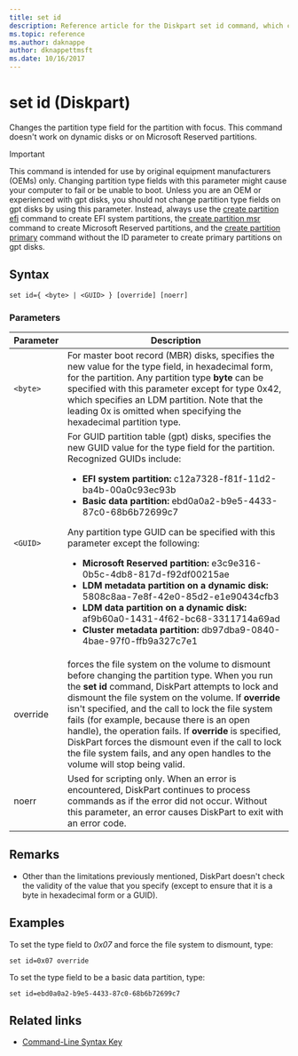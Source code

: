 ```yaml
---
title: set id
description: Reference article for the Diskpart set id command, which changes the partition type field for the partition with focus.
ms.topic: reference
ms.author: daknappe
author: dknappettmsft
ms.date: 10/16/2017
---
```



# set id (Diskpart)



Changes the partition type field for the partition with focus. This command doesn't work on dynamic disks or on Microsoft Reserved partitions.

> [!IMPORTANT]
> This command is intended for use by original equipment manufacturers (OEMs) only. Changing partition type fields with this parameter might cause your computer to fail or be unable to boot. Unless you are an OEM or experienced with gpt disks, you should not change partition type fields on gpt disks by using this parameter. Instead, always use the [create partition efi](create-partition-efi.md) command to create EFI system partitions, the [create partition msr](create-partition-msr.md) command to create Microsoft Reserved partitions, and the [create partition primary](create-partition-primary.md) command without the ID parameter to create primary partitions on gpt disks.

## Syntax

```
set id={ <byte> | <GUID> } [override] [noerr]
```

### Parameters

| Parameter | Description |
|--|--|
| `<byte>` | For master boot record (MBR) disks, specifies the new value for the type field, in hexadecimal form, for the partition. Any partition type **byte** can be specified with this parameter except for type 0x42, which specifies an LDM partition. Note that the leading  0x is omitted when specifying the hexadecimal partition type. |
| `<GUID>` | For GUID partition table (gpt) disks, specifies the new GUID value for the type field for the partition. Recognized GUIDs include:<ul><li>**EFI system partition:** c12a7328-f81f-11d2-ba4b-00a0c93ec93b</li><li>**Basic data partition:** ebd0a0a2-b9e5-4433-87c0-68b6b72699c7</li></ul>Any partition type GUID can be specified with this parameter except the following:<ul><li>**Microsoft Reserved partition:** e3c9e316-0b5c-4db8-817d-f92df00215ae</li><li>**LDM metadata partition on a dynamic disk:** 5808c8aa-7e8f-42e0-85d2-e1e90434cfb3</li><li>**LDM data partition on a dynamic disk:** af9b60a0-1431-4f62-bc68-3311714a69ad</li><li>**Cluster metadata partition:** db97dba9-0840-4bae-97f0-ffb9a327c7e1</li></ul> |
| override | forces the file system on the volume to dismount before changing the partition type. When you run the **set id** command, DiskPart attempts to lock and dismount the file system on the volume. If **override** isn't specified, and the call to lock the file system fails (for example, because there is an open handle), the operation fails. If **override** is specified, DiskPart forces the dismount even if the call to lock the file system fails, and any open handles to the volume will stop being valid. |
| noerr | Used for scripting only. When an error is encountered, DiskPart continues to process commands as if the error did not occur. Without this parameter, an error causes DiskPart to exit with an error code. |

## Remarks

- Other than the limitations previously mentioned, DiskPart doesn't check the validity of the value that you specify (except to ensure that it is a byte in hexadecimal form or a GUID).

## Examples

To set the type field to *0x07* and force the file system to dismount, type:

```
set id=0x07 override
```

To set the type field to be a basic data partition, type:

```
set id=ebd0a0a2-b9e5-4433-87c0-68b6b72699c7
```

## Related links

- [Command-Line Syntax Key](command-line-syntax-key.md)
